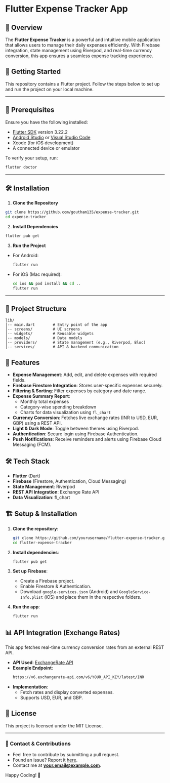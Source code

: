 # Flutter Expense Tracker App

## 📌 Overview
The **Flutter Expense Tracker** is a powerful and intuitive mobile application that allows users to manage their daily expenses efficiently. With Firebase integration, state management using Riverpod, and real-time currency conversion, this app ensures a seamless expense tracking experience.


## 🚀 Getting Started
This repository contains a Flutter project. Follow the steps below to set up and run the project on your local machine.

---

## 📌 Prerequisites
Ensure you have the following installed:
- [Flutter SDK](https://docs.flutter.dev/get-started/install) version 3.22.2
- [Android Studio](https://developer.android.com/studio) or [Visual Studio Code](https://code.visualstudio.com/)
- Xcode (for iOS development)
- A connected device or emulator

To verify your setup, run:
```sh
flutter doctor
```

---

## 🛠 Installation

1. **Clone the Repository**
```sh
git clone https://github.com/goutham135/expense-tracker.git
cd expense-tracker
```

2. **Install Dependencies**
```sh
flutter pub get
```

3. **Run the Project**
- For Android:
  ```sh
  flutter run
  ```
- For iOS (Mac required):
  ```sh
  cd ios && pod install && cd ..
  flutter run
  ```

---

## 📂 Project Structure
```
lib/
│-- main.dart        # Entry point of the app
│-- screens/         # UI screens
│-- widgets/         # Reusable widgets
│-- models/          # Data models
│-- providers/       # State management (e.g., Riverpod, Bloc)
│-- services/        # API & backend communication
```



## 🚀 Features
- **Expense Management**: Add, edit, and delete expenses with required fields.
- **Firebase Firestore Integration**: Stores user-specific expenses securely.
- **Filtering & Sorting**: Filter expenses by category and date range.
- **Expense Summary Report**:
  - Monthly total expenses
  - Category-wise spending breakdown
  - Charts for data visualization using `fl_chart`
- **Currency Conversion**: Fetches live exchange rates (INR to USD, EUR, GBP) using a REST API.
- **Light & Dark Mode**: Toggle between themes using Riverpod.
- **Authentication**: Secure login using Firebase Authentication.
- **Push Notifications**: Receive reminders and alerts using Firebase Cloud Messaging (FCM).

## 🛠️ Tech Stack
- **Flutter** (Dart)
- **Firebase** (Firestore, Authentication, Cloud Messaging)
- **State Management**: Riverpod
- **REST API Integration**: Exchange Rate API
- **Data Visualization**: fl_chart

## 🏗️ Setup & Installation
1. **Clone the repository**:
   ```sh
   git clone https://github.com/yourusername/flutter-expense-tracker.git
   cd flutter-expense-tracker
   ```

2. **Install dependencies**:
   ```sh
   flutter pub get
   ```

3. **Set up Firebase**:
   - Create a Firebase project.
   - Enable Firestore & Authentication.
   - Download `google-services.json` (Android) and `GoogleService-Info.plist` (iOS) and place them in the respective folders.

4. **Run the app**:
   ```sh
   flutter run
   ```

## 📊 API Integration (Exchange Rates)
This app fetches real-time currency conversion rates from an external REST API.

- **API Used**: [ExchangeRate API](https://www.exchangerate-api.com/)
- **Example Endpoint**:
  ```sh
  https://v6.exchangerate-api.com/v6/YOUR_API_KEY/latest/INR
  ```
- **Implementation**:
  - Fetch rates and display converted expenses.
  - Supports USD, EUR, and GBP.

## 📜 License
This project is licensed under the MIT License.

---
### 📧 Contact & Contributions
- Feel free to contribute by submitting a pull request.
- Found an issue? Report it [here](https://github.com/yourusername/flutter-expense-tracker/issues).
- Contact me at **your.email@example.com**.

Happy Coding! 🚀

